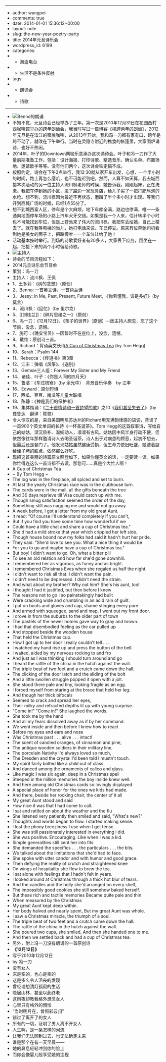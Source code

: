 - ---
- author: wangpei
- comments: true
- date: 2014-01-01 15:36:12+00:00
- layout: note
- slug: the-new-year-poetry-party
- title: 2014年元旦诗乐会
- wordpress_id: 6199
- categories:
- - 海盗电台
- - 生活不是条件反射
- tags:
- - 朗诵会
- - 诗歌
- ---
- ![Benno的朗诵](http://www.baibanbao.net/wp-content/uploads/2014/01/poetry-meeting-benno.jpg)
- 不知不觉，元旦诗会已经举办了三年。第一次是2010年12月31日在花园西村西咖啡馆举办的跨年朗诵会，我当时写过一篇博客《[横跨两年的朗诵](http://dcc.ndhu.edu.tw/chenli/neruda-20.htm)》，2012年元旦是在滨江的蜜桃咖啡，从2013年开始，我和冯一刀都有家有口，跨年是跨不动了，就改在下午举行。当时在灵隐寺附近的樵食的帐篷里，大家围炉诵诗，也好不热闹。
- 2014年，叶子的Downtown网咖乐意承办这次诵诗会。叶子和冯一刀作了大量前期准备工作，包括：设计海报、打印诗歌、精选音乐、确认名单、布置场地、邀请歌手等等。没有他们两个，这次诗会铁定搞不成。
- 按照约定，诗会在下午2点举行，我12:30就从家开车出发，心想，一个半小时的时间，路上再怎么磨叽，也不可能迟到吧。然而，人算不如天算，我去城西接本次活动的另一位主持人流川枫老师的时候，她告诉我，刚刚起床，正在洗漱。我把车停到她的小区，进了路边一家玩具店，给儿子买了一把打肥皂泡的水枪。想不到，流川枫因为最近不再状态，磨蹭了半个多小时才出现。等我们开到西城广场的时候，已经1点55分了。
- 想不到城西富人区，停车是个大麻烦，地下车库全满，路边也停满，唯一一条通向地面停车场的小路上汽车犬牙交错。如果是我一个人来，估计转半个小时也不可能找到车位，但是上苍派来了伟大的流川枫。我把车丢给她，自己上楼去了。就在我等电梯的当儿，她打电话来说，车已停妥。原来有位奔驰司机看到她是美女的面子上，把路旁唯一一个车位让给了她！
- 活动基本按时举行。到场的诗歌爱好者有20多人，大家丢下庶务，围坐在一起，把接下来的两个小时留给诗歌。
- ![主持人](http://www.baibanbao.net/wp-content/uploads/2014/01/liu-and-me.jpg)
- 诗会的节目流程如下：
- 2014元旦诗乐会节目单
- 策划：冯一刀
- 主持人：流川枫、王佩
- 1、王多莉：《树的念想》（原创）
- 2、Benno: 一首英文诗，一首荷兰诗
- 3、Jessy: In Me, Past, Present, Future Meet, 《你若懂我，该是多好》（by 莫言）
- 4、流川枫：《回忆》（by 里尔克）
- 5、[[刘桂兰]]：《碎片思绪之一》（原创）
- 6、冯一刀：《12月12日》、《孩子的世界》（原创）--因主持人疏忽，忘了这个节目，没念，遗憾。
- 7、施可：《晚安宝贝》--因暂时不在座位上，没念，遗憾。
- 8、戴维：原创诗三首。
- 9、Richard：背诵英文长诗[A Cup of Christmas Tea](http://community.qvc.com/forums/topic/251599/the-beautiful-poem-a-cup-of-christmas-tea-the-real-meaning-of-the-holiday.aspx) (by Tom Hegg)
- 10、Sarah：Psalm 144
- 11、Rebecca：《传道书》第3章
- 12、江丰：弹唱《风筝》、《送别》
- 13、Gemsie三人组：Forever My Sister and My Friend
- 14、诸佳、叶子：《你是人间的四月天》
- 15、鲁洁：《车过枋寮》（by 余光中）　背景音乐伴奏　by 江丰
- 16、Edward：原创短诗
- 17、西瓜、豆豆、南瓜等儿童大联唱
- 18、陈静：《神是我们的保护者》
- 19、集体朗诵：《[二十首情诗和一首绝望的歌](http://dcc.ndhu.edu.tw/chenli/neruda-20.htm)》之10《[我们甚至失去了](http://dcc.ndhu.edu.tw/chenli/neruda-20.htm#%A7%DA%AD%CC%AC%C6%A6%DC%A5%A2%A5h%A4F)》（by 聂鲁达　翻译：陈黎）
- 令人惊叹的是，来自美国明尼苏达州的Richard用充满韵律感的语调，背诵了一首900个英文单词的长诗《一杯圣诞茶》。Tom Hegg的这首叙事诗，写给自己的姑姑，深沉质朴、温婉动人，凛凛有古风。姑姑因中风半身行动不便，但依然像往年那样邀请诗人去喝圣诞茶，诗人出于对病患的顾忌，起初不想去，但最后还是登门了。他发现姑姑虽然健康受损，但生命力依旧旺盛，她跛着腿给侄子烤的甜点，依然那么好吃。
- 现把这首美丽的诗篇原文照登如下，如果你懂英文的话，一定要读一读。如果你忙得连这么一首诗都不去读，那您可……真是个大忙人啊！
- A Cup of Christmas Tea
- ~ By Tom Hegg ~
- The log was in the fireplace, all spiced and set to burn.
- At last the yearly Christmas race was in the clubhouse turn.
- The cards were in the mail, all the gifts beneath the tree
- And 30 days reprieve till Visa could catch up with me.
- Though smug satisfaction seemed the order of the day,
- Something still was nagging me and would not go away.
- A week before, I got a letter from my old great Aunt.
- It read: "Of course I'll understand completely if you can't,
- But if you find you have some time how wonderful if we
- Could have a little chat and share a cup of Christmas tea."
- She'd had a mild stroke that year which crippled her left side.
- Though house bound now my folks had said it hadn't hurt her pride.
- They said: "She'd love to see you. What a nice thing it would be
- For you to go and maybe have a cup of Christmas tea."
- But boy! I didn't want to go. Oh, what a bitter pill
- To see an old relation and how far she'd gone downhill.
- I remembered her as vigorous, as funny and as bright.
- I remembered Christmas Eves when she regaled us half the night.
- I didn't want to risk all that. I didn't want the pain.
- I didn't need to be depressed. I didn't need the strain.
- And what about my brother? Why not him? She's his aunt, too!
- I thought I had it justified, but then before I knew
- The reasons not to go I so painstakingly had built
- Were cracking wide and crumbling in an acid rain of guilt.
- I put on boots and gloves and cap, shame stinging every pore
- And armed with squeegee, sand and map, I went out my front door.
- I drove in from the suburbs to the older part of town
- The pastels of the newer homes gave way to gray and brown.
- I had that disembodied feeling as the car pulled up
- And stopped beside the wooden house
- That held the Christmas cup.
- How I got up to her door I really couldn't tell . . .
- I watched my hand rise up and press the button of the bell.
- I waited, aided by my nervous rocking to and fro
- And just as I was thinking I should turn around and go
- I heard the rattle of the china in the hutch against the wall.
- The triple beat of two feet and a crutch came down the hall.
- The clicking of the door latch and the sliding of the bolt
- And a little swollen struggle popped it open with a jolt.
- She stood there pale and tiny, looking fragile as an egg.
- I forced myself from staring at the brace that held her leg.
- And though her thick bifocals
- Seemed to crack and spread her eyes,
- Their milky and refracted depths lit up with young surprise.
- "Come in!" "Come in!" She laughed the words.
- She took me by the hand
- And all my fears dissolved away as if by her command.
- We went inside and then before I knew how to react
- Before my eyes and ears and nose
- Was Christmas past . . . alive . . . intact!
- The scent of candied oranges, of cinnamon and pine,
- The antique wooden soldiers in their military line,
- The porcelain Nativity I'd always loved so much,
- The Dresden and the crystal I'd been told I mustn't touch.
- My spirit fairly bolted like a child out of class
- And danced among the ornaments of calico and glass.
- Like magic I was six again, deep in a Christmas spell
- Steeped in the million memories the boy inside knew well.
- And here among old Christmas cards so lovingly displayed
- A special place of honor for the ones we kids had made.
- And there, beside her rocking chair, the center of it all
- My great Aunt stood and said
- How nice it was that I had come to call.
- I sat and rattled on about the weather and the flu
- She listened very patiently then smiled and said, "What's new?"
- Thoughts and words began to flow. I started making sense.
- I lost the phony breeziness I use when I get tense.
- She was still passionately interested in everything I did.
- She was positive. Encouraging. Like when I was a kid.
- Simple generalities still sent her into fits
- She demanded the specifics . . . the particulars . . . the bits.
- We talked about the limitations that she'd had to face.
- She spoke with utter candor and with humor and good grace.
- Then defying the reality of crutch and straightened knee
- On wings of hospitality she flew to brew the tea.
- I sat alone with feelings that I hadn't felt in years.
- I looked around at Christmas through a thick hot blur of tears.
- And the candles and the holly she'd arranged on every shelf,
- The impossibly good cookies she still somehow baked herself.
- But these rich and tactile memories Became quite pale and thin
- When measured by the Christmas
- My great Aunt kept deep within.
- Her body halved and nearly spent, But my great Aunt was whole.
- I saw a Christmas miracle, the triumph of a soul.
- The triple beat of two feet and a crutch came down the hall.
- The rattle of the china in the hutch against the wall.
- She poured two cups, she smiled, And then she handed one to me.
- And then we settled back and had a cup of Christmas tea.
- 另外，附上冯一刀没有朗诵的一首原创诗
- **《12月12日》**
- 写于2010年12月12日
- by 冯一刀
- 没有女人
- 床是空的，也心是空的
- 这是多么令人沮丧的发现
- 曾经设想清灯孤寂的生活
- 隐居山林，甚至以此终老
- 这雨夜却教我格外想念女人
- 心里只有格外的惆怅
- “当时明月在，曾照彩云归”
- 错过了离开了的女人
- 所有的一切，证明了男人离不开女人
- 人生啊，是一条怎样的河流
- 让我们无法回到过去，也无法确定未来
- 谁是那个在有一天早晨——
- 她的鼻息轻轻冲到你的脸上
- 而你会像婴儿般享受她的注视
